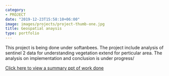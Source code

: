 ```yaml
---
category:
- PROJECT
date: "2019-12-23T15:58:10+06:00"
image: images/projects/project-thumb-one.jpg
title: Geospatial anaysis
type: portfolio
---
```


This project is being done under softanbees.
The project include analysis of sentinel 2 data for understanding vegetation extend for perticular area. The analysis on implementation and conclusion is under progress/

[Click here to view a summary ppt of work done](https://yashparna.netlify.app/sentinel.pptx)
